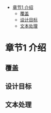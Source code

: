 
<!-- TOC -->

- [章节1 介绍](#章节1-介绍)
    - [覆盖](#覆盖)
    - [设计目标](#设计目标)
    - [文本处理](#文本处理)

<!-- /TOC -->

# 章节1 介绍

<!-- 
- unicode标准对每个字符，指定了一个数值（码点 code point）和一个名字。
-->

## 覆盖

## 设计目标

## 文本处理
